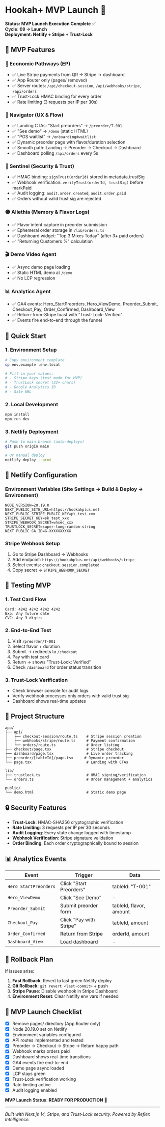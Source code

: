 # Hookah+ MVP Launch 🚀

**Status: MVP Launch Execution Complete** ✅  
**Cycle: 09 → Launch**  
**Deployment: Netlify + Stripe + Trust-Lock**

## 🎯 MVP Features

### 🔧 Economic Pathways (EP)
- ✅ Live Stripe payments from QR → Stripe → dashboard
- ✅ App Router only (pages/ removed)
- ✅ Server routes: `/api/checkout-session`, `/api/webhooks/stripe`, `/api/orders`
- ✅ Trust-Lock HMAC binding for every order
- ✅ Rate limiting (3 requests per IP per 30s)

### 🔵 Navigator (UX & Flow)
- ✅ Landing CTAs: "Start preorders" → `/preorder/T-001`
- ✅ "See demo" → `/demo` (static HTML)
- ✅ "POS waitlist" → `/onboarding#waitlist`
- ✅ Dynamic preorder page with flavor/duration selection
- ✅ Smooth path: Landing → Preorder → Checkout → Dashboard
- ✅ Dashboard polling `/api/orders` every 5s

### 🔴 Sentinel (Security & Trust)
- ✅ HMAC binding: `signTrust(orderId)` stored in metadata.trustSig
- ✅ Webhook verification: `verifyTrust(orderId, trustSig)` before markPaid
- ✅ Audit logging: `audit.order.created`, `audit.order.paid`
- ✅ Orders without valid trust sig are rejected

### 🟣 Aliethia (Memory & Flavor Logs)
- ✅ Flavor intent capture in preorder submission
- ✅ Ephemeral order storage in `/lib/orders.ts`
- ✅ Dashboard widget: "Top 3 Mixes Today" (after 3+ paid orders)
- ✅ "Returning Customers %" calculation

### 🎬 Demo Video Agent
- ✅ Async demo page loading
- ✅ Static HTML demo at `/demo`
- ✅ No LCP regression

### 📊 Analytics Agent
- ✅ GA4 events: Hero_StartPreorders, Hero_ViewDemo, Preorder_Submit, Checkout_Pay, Order_Confirmed, Dashboard_View
- ✅ Return-from-Stripe toast with "Trust-Lock: Verified"
- ✅ Events fire end-to-end through the funnel

## 🚀 Quick Start

### 1. Environment Setup
```bash
# Copy environment template
cp env.example .env.local

# Fill in your values:
# - Stripe keys (test mode for MVP)
# - TrustLock secret (32+ chars)
# - Google Analytics ID
# - Site URL
```

### 2. Local Development
```bash
npm install
npm run dev
```

### 3. Netlify Deployment
```bash
# Push to main branch (auto-deploys)
git push origin main

# Or manual deploy
netlify deploy --prod
```

## 🔧 Netlify Configuration

### Environment Variables (Site Settings → Build & Deploy → Environment)
```
NODE_VERSION=20.19.0
NEXT_PUBLIC_SITE_URL=https://hookahplus.net
NEXT_PUBLIC_STRIPE_PUBLIC_KEY=pk_test_xxx
STRIPE_SECRET_KEY=sk_test_xxx
STRIPE_WEBHOOK_SECRET=whsec_xxx
TRUSTLOCK_SECRET=super-long-random-string
NEXT_PUBLIC_GA_ID=G-XXXXXXXXXX
```

### Stripe Webhook Setup
1. Go to Stripe Dashboard → Webhooks
2. Add endpoint: `https://hookahplus.net/api/webhooks/stripe`
3. Select events: `checkout.session.completed`
4. Copy secret → `STRIPE_WEBHOOK_SECRET`

## 🧪 Testing MVP

### 1. Test Card Flow
```
Card: 4242 4242 4242 4242
Exp: Any future date
CVC: Any 3 digits
```

### 2. End-to-End Test
1. Visit `/preorder/T-001`
2. Select flavor + duration
3. Submit → redirects to `/checkout`
4. Pay with test card
5. Return → shows "Trust-Lock: Verified"
6. Check `/dashboard` for order status transition

### 3. Trust-Lock Verification
- Check browser console for audit logs
- Verify webhook processes only orders with valid trust sig
- Dashboard shows real-time updates

## 📁 Project Structure

```
app/
├── api/
│   ├── checkout-session/route.ts    # Stripe session creation
│   ├── webhooks/stripe/route.ts     # Payment confirmation
│   └── orders/route.ts              # Order listing
├── checkout/page.tsx                # Stripe checkout
├── dashboard/page.tsx               # Live order tracking
├── preorder/[tableId]/page.tsx     # Dynamic preorder
└── page.tsx                         # Landing with CTAs

lib/
├── trustlock.ts                     # HMAC signing/verification
└── orders.ts                        # Order management + analytics

public/
└── demo.html                        # Static demo page
```

## 🔒 Security Features

- **Trust-Lock**: HMAC-SHA256 cryptographic verification
- **Rate Limiting**: 3 requests per IP per 30 seconds
- **Audit Logging**: Every state change logged with timestamp
- **Webhook Verification**: Stripe signature validation
- **Order Binding**: Each order cryptographically bound to session

## 📊 Analytics Events

| Event | Trigger | Data |
|-------|---------|------|
| `Hero_StartPreorders` | Click "Start Preorders" | tableId: "T-001" |
| `Hero_ViewDemo` | Click "See Demo" | - |
| `Preorder_Submit` | Submit preorder form | tableId, flavor, amount |
| `Checkout_Pay` | Click "Pay with Stripe" | tableId, amount |
| `Order_Confirmed` | Return from Stripe | orderId, amount |
| `Dashboard_View` | Load dashboard | - |

## 🚨 Rollback Plan

If issues arise:
1. **Fast Rollback**: Revert to last green Netlify deploy
2. **Git Rollback**: `git revert <last-commit>` + push
3. **Stripe Pause**: Disable webhook in Stripe Dashboard
4. **Environment Reset**: Clear Netlify env vars if needed

## 🎉 MVP Launch Checklist

- [x] Remove pages/ directory (App Router only)
- [x] Node 20.19.0 set on Netlify
- [x] Environment variables configured
- [x] API routes implemented and tested
- [x] Preorder → Checkout → Stripe → Return happy path
- [x] Webhook marks orders paid
- [x] Dashboard shows real-time transitions
- [x] GA4 events fire end-to-end
- [x] Demo page async loaded
- [x] LCP stays green
- [x] Trust-Lock verification working
- [x] Rate limiting active
- [x] Audit logging enabled

**MVP Launch Status: READY FOR PRODUCTION** 🚀

---

*Built with Next.js 14, Stripe, and Trust-Lock security. Powered by Reflex Intelligence.*
